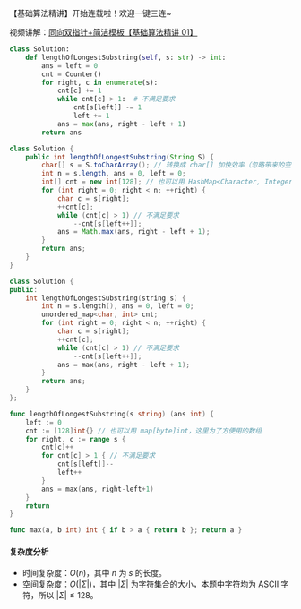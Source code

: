 【基础算法精讲】开始连载啦！欢迎一键三连~

视频讲解：[同向双指针+简洁模板【基础算法精讲 01】](https://www.bilibili.com/video/BV1hd4y1r7Gq/)

```py [sol1-Python3]
class Solution:
    def lengthOfLongestSubstring(self, s: str) -> int:
        ans = left = 0
        cnt = Counter()
        for right, c in enumerate(s):
            cnt[c] += 1
            while cnt[c] > 1:  # 不满足要求
                cnt[s[left]] -= 1
                left += 1
            ans = max(ans, right - left + 1)
        return ans
```

```java [sol1-Java]
class Solution {
    public int lengthOfLongestSubstring(String S) {
        char[] s = S.toCharArray(); // 转换成 char[] 加快效率（忽略带来的空间消耗）
        int n = s.length, ans = 0, left = 0;
        int[] cnt = new int[128]; // 也可以用 HashMap<Character, Integer>，这里为了方便用的数组
        for (int right = 0; right < n; ++right) {
            char c = s[right];
            ++cnt[c];
            while (cnt[c] > 1) // 不满足要求
                --cnt[s[left++]];
            ans = Math.max(ans, right - left + 1);
        }
        return ans;
    }
}
```

```cpp [sol1-C++]
class Solution {
public:
    int lengthOfLongestSubstring(string s) {
        int n = s.length(), ans = 0, left = 0;
        unordered_map<char, int> cnt;
        for (int right = 0; right < n; ++right) {
            char c = s[right];
            ++cnt[c];
            while (cnt[c] > 1) // 不满足要求
                --cnt[s[left++]];
            ans = max(ans, right - left + 1);
        }
        return ans;
    }
};
```

```go [sol1-Go]
func lengthOfLongestSubstring(s string) (ans int) {
    left := 0
    cnt := [128]int{} // 也可以用 map[byte]int，这里为了方便用的数组
    for right, c := range s {
        cnt[c]++
        for cnt[c] > 1 { // 不满足要求
            cnt[s[left]]--
            left++
        }
        ans = max(ans, right-left+1)
    }
    return
}

func max(a, b int) int { if b > a { return b }; return a }
```

#### 复杂度分析

- 时间复杂度：$O(n)$，其中 $n$ 为 $s$ 的长度。
- 空间复杂度：$O(|\Sigma|)$，其中 $|\Sigma|$ 为字符集合的大小，本题中字符均为 ASCII 字符，所以 $|\Sigma|\le 128$。
